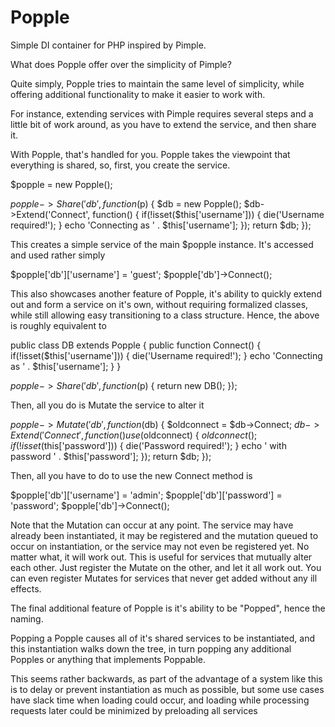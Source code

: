 Popple
======

Simple DI container for PHP inspired by Pimple.

What does Popple offer over the simplicity of Pimple?

Quite simply, Popple tries to maintain the same level of simplicity,
while offering additional functionality to make it easier to work with.

For instance, extending services with Pimple requires several steps and
a little bit of work around, as you have to extend the service, and then share it.

With Popple, that's handled for you.  Popple takes the viewpoint that everything is shared, so, first, you create the service.

  $popple = new Popple();
  
  $popple->Share('db', function($p)
  {
    $db = new Popple();
  	$db->Extend('Connect', function()
  	{
  		if(!isset($this['username']))
  		{
  			die('Username required!');
  		}
  		echo 'Connecting as ' . $this['username'];
  	});
  	return $db;
  });

This creates a simple service of the main $popple instance.  It's accessed and used rather simply

  $popple['db']['username'] = 'guest';
  $popple['db']->Connect();

This also showcases another feature of Popple, it's ability to quickly extend out and form a service on it's own,
without requiring formalized classes, while still allowing easy transitioning to a class structure.  Hence, the above is roughly equivalent  to

  public class DB extends Popple
  {
    public function Connect()
    {
      if(!isset($this['username']))
    	{
  			die('Username required!');
  		}
  		echo 'Connecting as ' . $this['username'];
    }
  }
  
  $popple->Share('db', function($p)
  {
    return new DB();
  });

Then, all you do is Mutate the service to alter it

  $popple->Mutate('db', function($db)
  {
    $oldconnect = $db->Connect;
  	$db->Extend('Connect', function() use ($oldconnect)
  	{
  		$oldconnect();
  		if(!isset($this['password']))
  		{
  			die('Password required!');
  		}
  		echo ' with password ' . $this['password'];
  	});
  	return $db;
  });

Then, all you have to do to use the new Connect method is

  $popple['db']['username'] = 'admin';
  $popple['db']['password'] = 'password';
  $popple['db']->Connect();

Note that the Mutation can occur at any point.  The service may have already been instantiated, 
it may be registered and the mutation queued to occur on instantiation, 
or the service may not even be registered yet.  No matter what, it will work out.  This is useful for 
services that mutually alter each other.  Just register the Mutate on the other, and let it all work out.
You can even register Mutates for services that never get added without any ill effects.

The final additional feature of Popple is it's ability to be "Popped", hence the naming.

Popping a Popple causes all of it's shared services to be instantiated, and this instantiation walks down the tree,
in turn popping any additional Popples or anything that implements Poppable.

This seems rather backwards, as part of the advantage of a system like this is to delay or prevent instantiation
as much as possible, but some use cases have slack time when loading could occur, and loading while processing
requests later could be minimized by preloading all services

